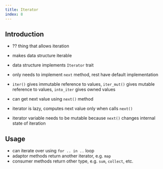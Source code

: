 ```yaml
---
title: Iterator
index: 8
---
```


## Introduction

- ?? thing that allows iteration
- makes data structure iterable

- data structure implements `Iterator` trait
- only needs to implement `next` method, rest have default implementation

- `iter()` gives immutable reference to values, `iter_mut()` gives mutable reference to values, `into_iter` gives owned values
- can get next value using `next()` method
- iterator is lazy, computes next value only when calls `next()`
- iterator variable needs to be mutable because `next()` changes internal state of iteration

## Usage

- can iterate over using `for .. in ..` loop
- adaptor methods return another iterator, e.g. `map`
- consumer methods return other type, e.g. `sum`, `collect`, etc.
 